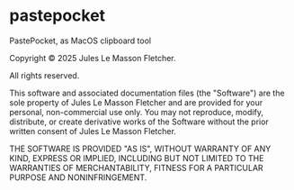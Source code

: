 # pastepocket
PastePocket, as MacOS clipboard tool

Copyright © 2025 Jules Le Masson Fletcher.

All rights reserved.

This software and associated documentation files (the "Software") are the sole property of Jules Le Masson Fletcher and are provided for your personal, non-commercial use only. You may not reproduce, modify, distribute, or create derivative works of the Software without the prior written consent of Jules Le Masson Fletcher.

THE SOFTWARE IS PROVIDED "AS IS", WITHOUT WARRANTY OF ANY KIND, EXPRESS OR IMPLIED, INCLUDING BUT NOT LIMITED TO THE WARRANTIES OF MERCHANTABILITY, FITNESS FOR A PARTICULAR PURPOSE AND NONINFRINGEMENT.
